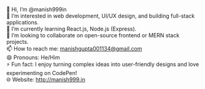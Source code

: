 👋 Hi, I’m @manish999in  
👀 I’m interested in web development, UI/UX design, and building full-stack applications.  
🌱 I’m currently learning React.js, Node.js (Express).  
💞️ I’m looking to collaborate on open-source frontend or MERN stack projects.  
📫 How to reach me: manishgupta001134@gmail.com  
😄 Pronouns: He/Him  
⚡ Fun fact: I enjoy turning complex ideas into user-friendly designs and love experimenting on CodePen!  
🌐 Website: http://manish999.in


<!---
manish999in/manish999in is a ✨ special ✨ repository because its `README.md` (this file) appears on your GitHub profile.
You can click the Preview link to take a look at your changes.
--->
